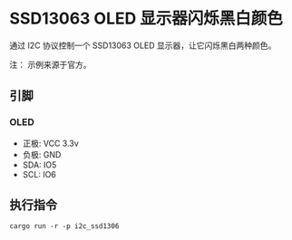 # SSD13063 OLED 显示器闪烁黑白颜色

通过 I2C 协议控制一个 SSD13063 OLED 显示器，让它闪烁黑白两种颜色。

注： 示例来源于官方。

## 引脚

### OLED

- 正极: VCC 3.3v
- 负极: GND
- SDA: IO5
- SCL: IO6

## 执行指令

```shell
cargo run -r -p i2c_ssd1306
```
